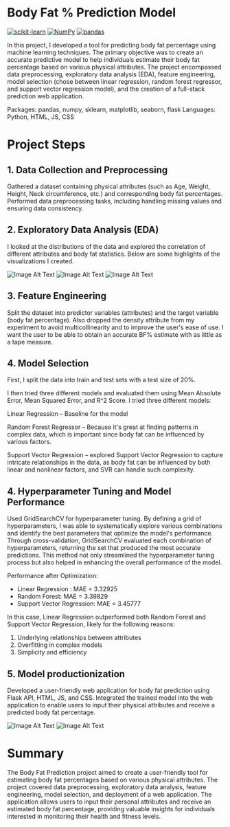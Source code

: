 # Body Fat % Prediction Model
[![scikit-learn](https://img.shields.io/badge/scikit_learn-Machine%20Learning-orange)](https://scikit-learn.org)
[![NumPy](https://img.shields.io/badge/NumPy-Scientific%20Computing-green)](https://numpy.org)
[![pandas](https://img.shields.io/badge/pandas-Data%20Analysis-red)](https://pandas.pydata.org)

In this project, I developed a tool for predicting body fat percentage using machine learning techniques. The primary objective was to create an accurate predictive model to help individuals estimate their body fat percentage based on various physical attributes. The project encompassed data preprocessing, exploratory data analysis (EDA), feature engineering, model selection (chose between linear regression, random forest regressor, and support vector regression model), and the creation of a full-stack prediction web application.

Packages: pandas, numpy, sklearn, matplotlib, seaborn, flask
Languages: Python, HTML, JS, CSS

# Project Steps
## 1. Data Collection and Preprocessing
Gathered a dataset containing physical attributes (such as Age, Weight, Height, Neck circumference, etc.) and corresponding body fat percentages.
Performed data preprocessing tasks, including handling missing values and ensuring data consistency.
## 2. Exploratory Data Analysis (EDA)
I looked at the distributions of the data and explored the correlation of different attributes and body fat statistics. Below are some highlights of the visualizations I created.

![Image Alt Text](/CorrelationTable.png)
![Image Alt Text](/BodyFat.png)
![Image Alt Text](/Abdomen.png)

## 3. Feature Engineering
Split the dataset into predictor variables (attributes) and the target variable (body fat percentage).
Also dropped the density attribute from my experiment to avoid multicollinearity and to improve the user's ease of use. I want the user to be able to obtain an accurate BF% estimate with as little as a tape measure. 
## 4. Model Selection

First, I  split the data into train and test sets with a test size of 20%.

I then tried three different models and evaluated them using Mean Absolute Error, Mean Squared Error, and R^2 Score. 
I tried three different models:

Linear Regression – Baseline for the model

Random Forest Regressor – Because it's great at finding patterns in complex data, which is important since body fat can be influenced by various factors.

Support Vector Regression – explored Support Vector Regression to capture intricate relationships in the data, as body fat can be influenced by both linear and nonlinear factors, and SVR can handle such complexity.

## 4. Hyperparameter Tuning and Model Performance

Used GridSearchCV for hyperparameter tuning. By defining a grid of hyperparameters, I was able to systematically explore various combinations and identify the best parameters that optimize the model's performance. Through cross-validation, GridSearchCV evaluated each combination of hyperparameters, returning the set that produced the most accurate predictions. This method not only streamlined the hyperparameter tuning process but also helped in enhancing the overall performance of the model.

Performance after Optimization:

- Linear Regression : MAE = 3.32925
- Random Forest: MAE = 3.39829
- Support Vector Regression: MAE = 3.45777

In this case, Linear Regression outperformed both Random Forest and Support Vector Regression, likely for the following reasons:
1) Underlying relationships between attributes
2) Overfitting in complex models
3) Simplicity and efficiency

## 5. Model productionization
Developed a user-friendly web application for body fat prediction using Flask API, HTML, JS, and CSS.
Integrated the trained model into the web application to enable users to input their physical attributes and receive a predicted body fat percentage.

![Image Alt Text](/ClientSide.jpeg)
![Image Alt Text](/Prediction.jpeg)

# Summary
The Body Fat Prediction project aimed to create a user-friendly tool for estimating body fat percentages based on various physical attributes. The project covered data preprocessing, exploratory data analysis, feature engineering, model selection, and deployment of a web application. The application allows users to input their personal attributes and receive an estimated body fat percentage, providing valuable insights for individuals interested in monitoring their health and fitness levels.
